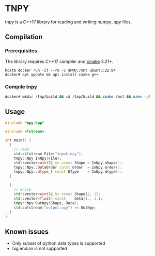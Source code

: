 # TNPY
tnpy is a C++17 library for reading and writing [numpy .npy](https://numpy.org/doc/stable/reference/generated/numpy.lib.format.html#module-numpy.lib.format) files.

## Compilation
### Prerequisites
The library requires C++17 compiler and [cmake](https://cmake.org/) 3.21+.

```
host$ docker run -it --rm -v $PWD:/mnt ubuntu:22.04
docker# apt update && apt install cmake g++
```
### Compile tnpy
```bash
docker# mkdir /tmp/build && cd /tmp/build && cmake /mnt && make -j4
```

## Usage
```cpp
#include "npy.hpp"

#include <fstream>

int main() {
  {
    // read
    std::ifstream File("input.npy");
    tnpy::Npy InNpy(File);
    std::vector<uint32_t> const Shape = InNpy.shape();
    tnpy::Npy::DataOrder const Order  = InNpy.order();
    tnpy::Npy::dtype_t const DType    = InNpy.dtype();
  }

  {
    // write
    std::vector<uint32_t> const Shape{2, 1};
    std::vector<float> const    Data{1., 1.};
    tnpy::Npy OutNpy(Shape, Data);
    std::ofstream("output.npy") << OutNpy;
  }
}
```

## Known issues
* Only subset of python data types is supported
* big endian is not supported
